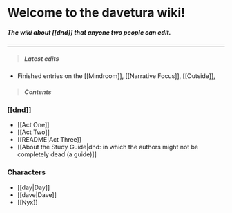 # Welcome to the davetura wiki!
##### The wiki about [[dnd]] that ~~anyone~~ two people can edit.
---

> ##### Latest edits

- Finished entries on the [[Mindroom]], [[Narrative Focus]], [[Outside]], 

> ##### Contents

### [[dnd]]
- [[Act One]]
- [[Act Two]]
- [[README|Act Three]]
- [[About the Study Guide|dnd: in which the authors might not be completely dead (a guide)]]

### Characters
- [[day|Day]]
- [[dave|Dave]]
- [[Nyx]]